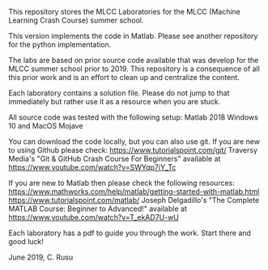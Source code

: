 This repository stores the MLCC Laboratories for the MLCC (Machine Learning Crash Course) summer school.

This version implements the code in Matlab. Please see another repository for the python implementation.

The labs are based on prior source code available that was develop for the MLCC summer school prior to 2019. This repository is a consequence of all this prior work and is an effort to clean up and centralize the content.

Each laboratory contains a solution file. Please do not jump to that immediately but rather use it as a resource when you are stuck.

All source code was tested with the following setup:
Matlab 2018
Windows 10 and MacOS Mojave

You can download the code locally, but you can also use git. If you are new to using Github please check:
https://www.tutorialspoint.com/git/
Traversy Media's "Git & GitHub Crash Course For Beginners" available at https://www.youtube.com/watch?v=SWYqp7iY_Tc

If you are new to Matlab then please check the following resources:
https://www.mathworks.com/help/matlab/getting-started-with-matlab.html
https://www.tutorialspoint.com/matlab/
Joseph Delgadillo's "The Complete MATLAB Course: Beginner to Advanced!" available at https://www.youtube.com/watch?v=T_ekAD7U-wU

Each laboratory has a pdf to guide you through the work. Start there and good luck!

June 2019,
C. Rusu